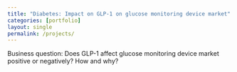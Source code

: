 ```yaml
---
title: "Diabetes: Impact on GLP-1 on glucose monitoring device market"
categories: [portfolio]
layout: single
permalink: /projects/
---
```


Business question: Does GLP-1 affect glucose monitoring device market positive or negatively? How and why?
